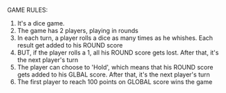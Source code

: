 
GAME RULES:

1. It's a dice game.
2. The game has 2 players, playing in rounds
3. In each turn, a player rolls a dice as many times as he whishes. Each result get added to his ROUND score
4. BUT, if the player rolls a 1, all his ROUND score gets lost. After that, it's the next player's turn
5. The player can choose to 'Hold', which means that his ROUND score gets added to his GLBAL score. After that, it's the next player's turn
6. The first player to reach 100 points on GLOBAL score wins the game

